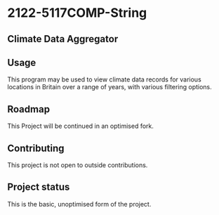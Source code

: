 # 2122-5117COMP-String
## Climate Data Aggregator

## Usage
This program may be used to view climate data records for various locations in Britain over a range of years, with various filtering options.

## Roadmap
This Project will be continued in an optimised fork.

## Contributing
This project is not open to outside contributions.

## Project status
This is the basic, unoptimised form of the project.

